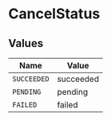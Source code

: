 # CancelStatus


## Values

| Name        | Value       |
| ----------- | ----------- |
| `SUCCEEDED` | succeeded   |
| `PENDING`   | pending     |
| `FAILED`    | failed      |